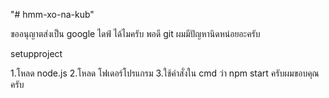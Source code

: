 "# hmm-xo-na-kub" 


ขออนุญาตส่งเป็น google ไดฟ์ ได้ไมครับ พอดี git ผมมีปัญหานิดหน่อยอะครับ


setupproject

1.โหลด node.js
2.โหลด โฟเดอร์โปรแกรม
3.ใช้คำสั่งใน cmd ว่า npm start ครับผมขอบคุณครับ